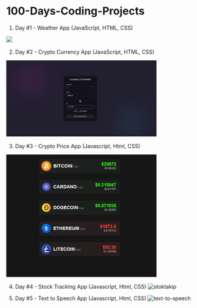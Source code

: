 # 100-Days-Coding-Projects
 
1. Day #1 - Weather App (JavaScript, HTML, CSS)
<img src="https://github.com/safaanilatasoy/100-Days-Coding-Projects/assets/61758061/90505c6f-6856-4965-adb6-2f2987893914" width="400">

2. Day #2 - Crypto Currency App (JavaScript, HTML, CSS)
<img src="Day2-Cyrpto-Currency-App/images/cur_converter_ss.png" width="400"/>

3. Day #3 - Crypto Price App (Javascript, Html, CSS)
<img src="Day3-Crypto-Price-App/images/crypto-price-app.png" width="400"/>

4. Day #4 - Stock Tracking App (Javascript, Html, CSS)
![stoktakip](https://github.com/safaanilatasoy/100-Days-Coding-Projects/assets/61758061/95205e05-a0cc-461a-b479-083d08d74b20)


5. Day #5 - Text to Speech App (Javascript, Html, CSS)
![text-to-speech](https://github.com/safaanilatasoy/100-Days-Coding-Projects/assets/61758061/b91a0ef3-fc39-4e84-bdea-a966d0d95a5a)
